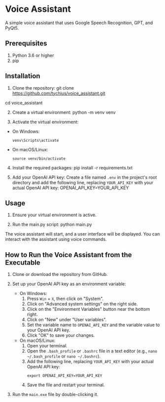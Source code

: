 # Voice Assistant

A simple voice assistant that uses Google Speech Recognition, GPT, and PyQt5.

## Prerequisites

1. Python 3.6 or higher
2. pip

## Installation

1. Clone the repository:
git clone https://github.com/tychius/voice_assistant.git

cd voice_assistant


2. Create a virtual environment:
python -m venv venv


3. Activate the virtual environment:
- On Windows:
  ```
  venv\Scripts\activate
  ```
- On macOS/Linux:
  ```
  source venv/bin/activate
  ```

4. Install the required packages:
pip install -r requirements.txt


5. Add your OpenAI API key:
Create a file named `.env` in the project's root directory and add the following line, replacing `YOUR_API_KEY` with your actual OpenAI API key:
OPENAI_API_KEY=YOUR_API_KEY


## Usage

1. Ensure your virtual environment is active.

2. Run the main.py script:
python main.py


The voice assistant will start, and a user interface will be displayed. You can interact with the assistant using voice commands.


## How to Run the Voice Assistant from the Executable

1. Clone or download the repository from GitHub.

2. Set up your OpenAI API key as an environment variable:
   - On Windows:
     1. Press `Win` + `X`, then click on "System".
     2. Click on "Advanced system settings" on the right side.
     3. Click on the "Environment Variables" button near the bottom right.
     4. Click on "New" under "User variables".
     5. Set the variable name to `OPENAI_API_KEY` and the variable value to your OpenAI API key.
     6. Click "OK" to save your changes.
   - On macOS/Linux:
     1. Open your terminal.
     2. Open the `.bash_profile` or `.bashrc` file in a text editor (e.g., `nano ~/.bash_profile` or `nano ~/.bashrc`).
     3. Add the following line, replacing `YOUR_API_KEY` with your actual OpenAI API key:
        ```
        export OPENAI_API_KEY=YOUR_API_KEY
        ```
     4. Save the file and restart your terminal.

3. Run the `main.exe` file by double-clicking it.
